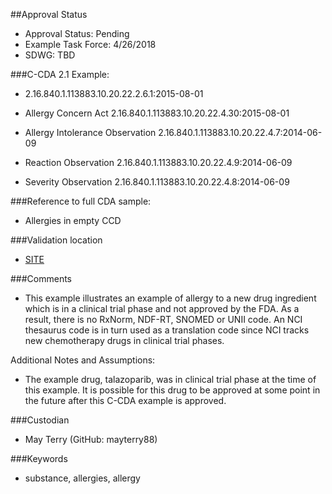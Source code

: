 ##Approval Status

* Approval Status: Pending
* Example Task Force: 4/26/2018
* SDWG: TBD

###C-CDA 2.1 Example:

* 2.16.840.1.113883.10.20.22.2.6.1:2015-08-01

* Allergy Concern Act 2.16.840.1.113883.10.20.22.4.30:2015-08-01

* Allergy Intolerance Observation 2.16.840.1.113883.10.20.22.4.7:2014-06-09
* Reaction Observation 2.16.840.1.113883.10.20.22.4.9:2014-06-09
* Severity Observation 2.16.840.1.113883.10.20.22.4.8:2014-06-09

###Reference to full CDA sample:
* Allergies in empty CCD


###Validation location

* [SITE](https://sitenv.org/sandbox-ccda/ccda-validator)


###Comments

* This example illustrates an example of allergy to a new drug ingredient which is in a clinical trial phase and not approved by the FDA. As a result, there is no RxNorm, NDF-RT, SNOMED or UNII code.  An NCI thesaurus code is in turn used as a translation code since NCI tracks new chemotherapy drugs in clinical trial phases.

Additional Notes and Assumptions:
* The example drug, talazoparib, was in clinical trial phase at the time of this example.  It is possible for this drug to be approved at some point in the future after this C-CDA example is approved.

###Custodian

* May Terry (GitHub: mayterry88)



###Keywords

* substance, allergies, allergy
